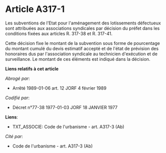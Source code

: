 # Article A317-1

Les subventions de l'Etat pour l'aménagement des lotissements défectueux sont attribuées aux associations syndicales par
décision du préfet dans les conditions fixées aux articles R. 317-38 et R. 317-41.

Cette décision fixe le montant de la subvention sous forme de pourcentage du montant cumulé du devis estimatif accepté et de
l'état de prévision des honoraires dus par l'association syndicale au technicien d'exécution et de surveillance. Le montant
de ces éléments est indiqué dans la décision.

**Liens relatifs à cet article**

_Abrogé par_:

  - Arrêté 1989-01-06 art. 12 JORF 4 février 1989

_Codifié par_:

  - Décret n°77-38 1977-01-03 JORF 18 JANVIER 1977

**Liens**:

  - TXT_ASSOCIE: Code de l'urbanisme - art. A317-3 (Ab)

_Cité par_:

  - Code de l'urbanisme - art. A317-3 (Ab)
